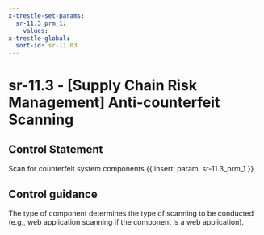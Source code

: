 ```yaml
---
x-trestle-set-params:
  sr-11.3_prm_1:
    values:
x-trestle-global:
  sort-id: sr-11.03
---
```


# sr-11.3 - \[Supply Chain Risk Management\] Anti-counterfeit Scanning

## Control Statement

Scan for counterfeit system components {{ insert: param, sr-11.3_prm_1 }}.

## Control guidance

The type of component determines the type of scanning to be conducted (e.g., web application scanning if the component is a web application).
